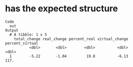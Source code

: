 # has the expected structure

    Code
      out
    Output
      # A tibble: 1 x 5
        total_change real_change percent_real virtual_change percent_virtual
               <dbl>       <dbl>        <dbl>          <dbl>           <dbl>
      1        -5.22       -1.04         19.8          -6.13            117.

